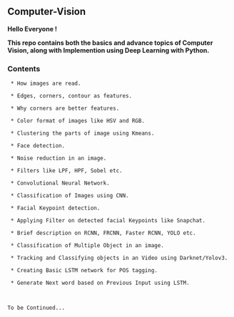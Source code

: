 ## Computer-Vision

**Hello Everyone !**

**This repo contains both the basics and advance topics of Computer Vision, along with Implemention using Deep Learning with Python.**

### Contents

     * How images are read.
     
     * Edges, corners, contour as features.
     
     * Why corners are better features.
     
     * Color format of images like HSV and RGB.
     
     * Clustering the parts of image using Kmeans.
     
     * Face detection.
     
     * Noise reduction in an image.
     
     * Filters like LPF, HPF, Sobel etc.
     
     * Convolutional Neural Network.
     
     * Classification of Images using CNN.
     
     * Facial Keypoint detection.
     
     * Applying Filter on detected facial Keypoints like Snapchat.
     
     * Brief description on RCNN, FRCNN, Faster RCNN, YOLO etc.
     
     * Classification of Multiple Object in an image.
     
     * Tracking and Classifying objects in an Video using Darknet/Yolov3.
     
     * Creating Basic LSTM network for POS tagging.
     
     * Generate Next word based on Previous Input using LSTM.

    
    
    To be Continued...
    
